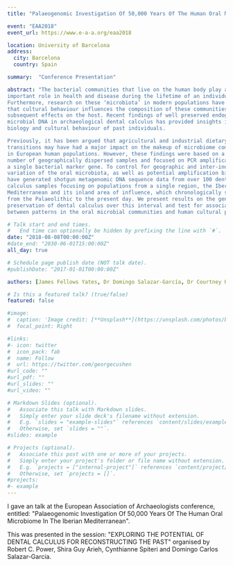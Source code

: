 ```yaml
---
title: "Palaeogenomic Investigation Of 50,000 Years Of The Human Oral Microbiome In The Iberian Mediterranean"

event: "EAA2018"
event_url: https://www.e-a-a.org/eaa2018

location: University of Barcelona
address:
  city: Barcelona
  country: Spain

summary:  "Conference Presentation"

abstract: "The bacterial communities that live on the human body play an 
important role in health and disease during the lifetime of an individual.
Furthermore, research on these ‘microbiota’ in modern populations have shown 
that cultural behaviour influences the composition of these communities, with 
subsequent effects on the host. Recent findings of well preserved endogenous 
microbial DNA in archaeological dental calculus has provided insights into the 
biology and cultural behaviour of past individuals.

Previously, it has been argued that agricultural and industrial dietary 
transitions may have had a major impact on the makeup of microbiome communities 
in European human populations. However, these findings were based on a small 
number of geographically dispersed samples and focused on PCR amplification of 
a single bacterial marker gene. To control for geographic and inter-individual
variation of the oral microbiota, as well as potential amplification biases, we 
have generated shotgun metagenomic DNA sequence data from over 100 dental 
calculus samples focusing on populations from a single region, the Iberian 
Mediterranean and its inland area of influence, which chronologically spans 
from the Palaeolithic to the present day. We present results on the genetic 
preservation of dental calculus over this interval and test for associations 
between patterns in the oral microbial communities and human cultural periods."

# Talk start and end times.
#   End time can optionally be hidden by prefixing the line with `#`.
date: "2018-08-08T00:00:00Z"
#date_end: "2030-06-01T15:00:00Z"
all_day: true

# Schedule page publish date (NOT talk date).
#publishDate: "2017-01-01T00:00:00Z"

authors: [James Fellows Yates, Dr Domingo Salazar-García, Dr Courtney Hofman, Franziska Aron, Dr Robert Power, Dr Luis Benítez de Lugo Enrich, Asso. Prof María Haber, Dr Gabriel García Atiénzar, Dr Xavier Oms, Dr María Benito, Azucena Avilés Fernández, Dr Montserrat Sanz, Dr Virginia Barciela González, Dr Miguel Ángel Valero Tévar, David Gallego Valle, Dr Mar Zarzalejos Prieto, Daniel Giner Iranzo, Patricia Hevia Gómez, Cristina Peña Ruiz, Germán Esteban Borrajo, Dr Jesús Molero García, Prof J. Carlos Díez, Dr Joan Daura, Dr Joaquín Lomba-Maurandi, Prof Mario Menéndez, Dr Mauro Hernández Pérez, Prof Dr Valentín Villaverde Bonilla, Prof Dr Johannes Krause, Dr Alexander Herbig, Dr Christina Warinner]

# Is this a featured talk? (true/false)
featured: false

#image:
#  caption: 'Image credit: [**Unsplash**](https://unsplash.com/photos/bzdhc5b3Bxs)'
#  focal_point: Right

#links:
#- icon: twitter
#  icon_pack: fab
#  name: Follow
#  url: https://twitter.com/georgecushen
#url_code: ""
#url_pdf: ""
#url_slides: ""
#url_video: ""

# Markdown Slides (optional).
#   Associate this talk with Markdown slides.
#   Simply enter your slide deck's filename without extension.
#   E.g. `slides = "example-slides"` references `content/slides/example-slides.md`.
#   Otherwise, set `slides = ""`.
#slides: example

# Projects (optional).
#   Associate this post with one or more of your projects.
#   Simply enter your project's folder or file name without extension.
#   E.g. `projects = ["internal-project"]` references `content/project/deep-learning/index.md`.
#   Otherwise, set `projects = []`.
#projects:
#- example
---
```


I gave an talk at the European Association of Archaeologists conference, entitled:
"Palaeogenomic Investigation Of 50,000 Years Of The Human Oral Microbiome In The Iberian Mediterranean".

This was presented in the session: "EXPLORING THE POTENTIAL OF DENTAL CALCULUS 
FOR RECONSTRUCTING THE PAST" organised by Robert C. Power, Shira Guy Arieh, 
Cynthianne Spiteri and Domingo Carlos Salazar-Garcia.
